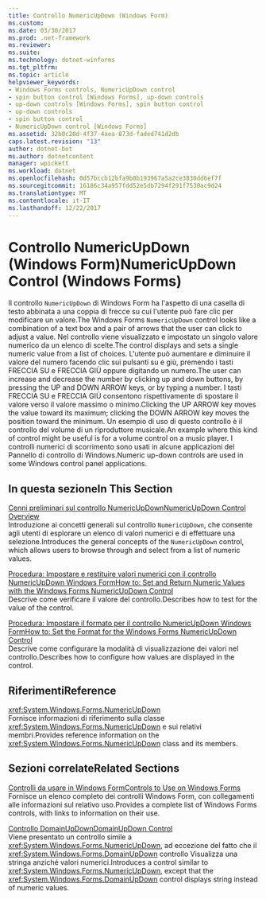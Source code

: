 ```yaml
---
title: Controllo NumericUpDown (Windows Form)
ms.custom: 
ms.date: 03/30/2017
ms.prod: .net-framework
ms.reviewer: 
ms.suite: 
ms.technology: dotnet-winforms
ms.tgt_pltfrm: 
ms.topic: article
helpviewer_keywords:
- Windows Forms controls, NumericUpDown control
- spin button control [Windows Forms], up-down controls
- up-down controls [Windows Forms], spin button control
- up-down controls
- spin button control
- NumericUpDown control [Windows Forms]
ms.assetid: 32b0c20d-4f37-4aea-873d-faded741d2db
caps.latest.revision: "13"
author: dotnet-bot
ms.author: dotnetcontent
manager: wpickett
ms.workload: dotnet
ms.openlocfilehash: 0d57bccb12bfa9b0b193967a5a2ce3830dd6ef7f
ms.sourcegitcommit: 16186c34a957fdd52e5db7294f291f7530ac9d24
ms.translationtype: MT
ms.contentlocale: it-IT
ms.lasthandoff: 12/22/2017
---
```

# <a name="numericupdown-control-windows-forms"></a><span data-ttu-id="c3896-102">Controllo NumericUpDown (Windows Form)</span><span class="sxs-lookup"><span data-stu-id="c3896-102">NumericUpDown Control (Windows Forms)</span></span>
<span data-ttu-id="c3896-103">Il controllo `NumericUpDown` di Windows Form ha l'aspetto di una casella di testo abbinata a una coppia di frecce su cui l'utente può fare clic per modificare un valore.</span><span class="sxs-lookup"><span data-stu-id="c3896-103">The Windows Forms `NumericUpDown` control looks like a combination of a text box and a pair of arrows that the user can click to adjust a value.</span></span> <span data-ttu-id="c3896-104">Nel controllo viene visualizzato e impostato un singolo valore numerico da un elenco di scelte.</span><span class="sxs-lookup"><span data-stu-id="c3896-104">The control displays and sets a single numeric value from a list of choices.</span></span> <span data-ttu-id="c3896-105">L'utente può aumentare e diminuire il valore del numero facendo clic sui pulsanti su e giù, premendo i tasti FRECCIA SU e FRECCIA GIÙ oppure digitando un numero.</span><span class="sxs-lookup"><span data-stu-id="c3896-105">The user can increase and decrease the number by clicking up and down buttons, by pressing the UP and DOWN ARROW keys, or by typing a number.</span></span> <span data-ttu-id="c3896-106">I tasti FRECCIA SU e FRECCIA GIÙ consentono rispettivamente di spostare il valore verso il valore massimo o minimo.</span><span class="sxs-lookup"><span data-stu-id="c3896-106">Clicking the UP ARROW key moves the value toward its maximum; clicking the DOWN ARROW key moves the position toward the minimum.</span></span> <span data-ttu-id="c3896-107">Un esempio di uso di questo controllo è il controllo del volume di un riproduttore musicale.</span><span class="sxs-lookup"><span data-stu-id="c3896-107">An example where this kind of control might be useful is for a volume control on a music player.</span></span> <span data-ttu-id="c3896-108">I controlli numerici di scorrimento sono usati in alcune applicazioni del Pannello di controllo di Windows.</span><span class="sxs-lookup"><span data-stu-id="c3896-108">Numeric up-down controls are used in some Windows control panel applications.</span></span>  
  
## <a name="in-this-section"></a><span data-ttu-id="c3896-109">In questa sezione</span><span class="sxs-lookup"><span data-stu-id="c3896-109">In This Section</span></span>  
 [<span data-ttu-id="c3896-110">Cenni preliminari sul controllo NumericUpDown</span><span class="sxs-lookup"><span data-stu-id="c3896-110">NumericUpDown Control Overview</span></span>](../../../../docs/framework/winforms/controls/numericupdown-control-overview-windows-forms.md)  
 <span data-ttu-id="c3896-111">Introduzione ai concetti generali sul controllo `NumericUpDown`, che consente agli utenti di esplorare un elenco di valori numerici e di effettuare una selezione.</span><span class="sxs-lookup"><span data-stu-id="c3896-111">Introduces the general concepts of the `NumericUpDown` control, which allows users to browse through and select from a list of numeric values.</span></span>  
  
 [<span data-ttu-id="c3896-112">Procedura: Impostare e restituire valori numerici con il controllo NumericUpDown Windows Form</span><span class="sxs-lookup"><span data-stu-id="c3896-112">How to: Set and Return Numeric Values with the Windows Forms NumericUpDown Control</span></span>](../../../../docs/framework/winforms/controls/set-and-return-numeric-values-with-wf-numericupdown-control.md)  
 <span data-ttu-id="c3896-113">Descrive come verificare il valore del controllo.</span><span class="sxs-lookup"><span data-stu-id="c3896-113">Describes how to test for the value of the control.</span></span>  
  
 [<span data-ttu-id="c3896-114">Procedura: Impostare il formato per il controllo NumericUpDown Windows Form</span><span class="sxs-lookup"><span data-stu-id="c3896-114">How to: Set the Format for the Windows Forms NumericUpDown Control</span></span>](../../../../docs/framework/winforms/controls/how-to-set-the-format-for-the-windows-forms-numericupdown-control.md)  
 <span data-ttu-id="c3896-115">Descrive come configurare la modalità di visualizzazione dei valori nel controllo.</span><span class="sxs-lookup"><span data-stu-id="c3896-115">Describes how to configure how values are displayed in the control.</span></span>  
  
## <a name="reference"></a><span data-ttu-id="c3896-116">Riferimenti</span><span class="sxs-lookup"><span data-stu-id="c3896-116">Reference</span></span>  
 <xref:System.Windows.Forms.NumericUpDown>  
 <span data-ttu-id="c3896-117">Fornisce informazioni di riferimento sulla classe <xref:System.Windows.Forms.NumericUpDown> e sui relativi membri.</span><span class="sxs-lookup"><span data-stu-id="c3896-117">Provides reference information on the <xref:System.Windows.Forms.NumericUpDown> class and its members.</span></span>  
  
## <a name="related-sections"></a><span data-ttu-id="c3896-118">Sezioni correlate</span><span class="sxs-lookup"><span data-stu-id="c3896-118">Related Sections</span></span>  
 [<span data-ttu-id="c3896-119">Controlli da usare in Windows Form</span><span class="sxs-lookup"><span data-stu-id="c3896-119">Controls to Use on Windows Forms</span></span>](../../../../docs/framework/winforms/controls/controls-to-use-on-windows-forms.md)  
 <span data-ttu-id="c3896-120">Fornisce un elenco completo dei controlli Windows Form, con collegamenti alle informazioni sul relativo uso.</span><span class="sxs-lookup"><span data-stu-id="c3896-120">Provides a complete list of Windows Forms controls, with links to information on their use.</span></span>  
  
 [<span data-ttu-id="c3896-121">Controllo DomainUpDown</span><span class="sxs-lookup"><span data-stu-id="c3896-121">DomainUpDown Control</span></span>](../../../../docs/framework/winforms/controls/domainupdown-control-windows-forms.md)  
 <span data-ttu-id="c3896-122">Viene presentato un controllo simile a <xref:System.Windows.Forms.NumericUpDown>, ad eccezione del fatto che il <xref:System.Windows.Forms.DomainUpDown> controllo Visualizza una stringa anziché valori numerici.</span><span class="sxs-lookup"><span data-stu-id="c3896-122">Introduces a control similar to <xref:System.Windows.Forms.NumericUpDown>, except that the <xref:System.Windows.Forms.DomainUpDown> control displays string instead of numeric values.</span></span>
